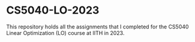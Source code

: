 # CS5040-LO-2023
This repository holds all the assignments that I completed for the CS5040 Linear Optimization (LO) course at IITH in 2023.
